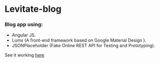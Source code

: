# Levitate-blog

### Blog app using: 

- Angular JS. 
- Lumx (A front-end framework based on Google Material Design ).
- JSONPlaceholder (Fake Online REST API for Testing and Prototyping).

See it working [here](https://luisf11.github.io/Levitate-blog/)
